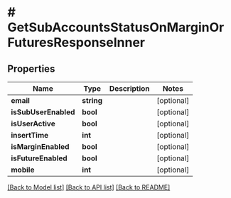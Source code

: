 # # GetSubAccountsStatusOnMarginOrFuturesResponseInner

## Properties

Name | Type | Description | Notes
------------ | ------------- | ------------- | -------------
**email** | **string** |  | [optional]
**isSubUserEnabled** | **bool** |  | [optional]
**isUserActive** | **bool** |  | [optional]
**insertTime** | **int** |  | [optional]
**isMarginEnabled** | **bool** |  | [optional]
**isFutureEnabled** | **bool** |  | [optional]
**mobile** | **int** |  | [optional]

[[Back to Model list]](../../README.md#models) [[Back to API list]](../../README.md#endpoints) [[Back to README]](../../README.md)
